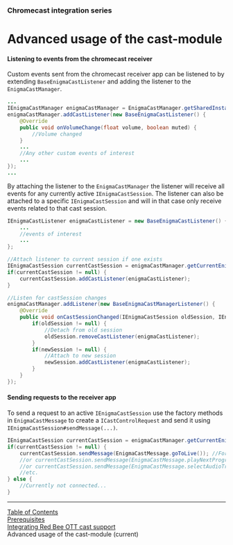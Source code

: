 ### Chromecast integration series
# Advanced usage of the cast-module
#### Listening to events from the chromecast receiver

Custom events sent from the chromecast receiver app can be listened to by extending `BaseEnigmaCastListener` and adding the listener to the `EnigmaCastManager`.
```java
...
IEnigmaCastManager enigmaCastManager = EnigmaCastManager.getSharedInstance(getApplicationContext());
enigmaCastManager.addCastListener(new BaseEnigmaCastListener() {
    @Override
    public void onVolumeChange(float volume, boolean muted) {
        //Volume changed
    }
    ...
    //Any other custom events of interest
    ...
});
...
```

By attaching the listener to the `EnigmaCastManager` the listener will receive all events for any currently active `IEnigmaCastSession`.
The listener can also be attached to a specific `IEnigmaCastSession` and will in that case only receive events related to that cast session.

```java
IEnigmaCastListener enigmaCastListener = new BaseEnigmaCastListener() {
    ...
    //events of interest
    ...
};

//Attach listener to current session if one exists
IEnigmaCastSession currentCastSession = enigmaCastManager.getCurrentEnigmaCastSession();
if(currentCastSession != null) {
    currentCastSession.addCastListener(enigmaCastListener);
}

//Listen for castSession changes
enigmaCastManager.addListener(new BaseEnigmaCastManagerListener() {
    @Override
    public void onCastSessionChanged(IEnigmaCastSession oldSession, IEnigmaCastSession newSession) {
        if(oldSession != null) {
            //Detach from old session
            oldSession.removeCastListener(enigmaCastListener);
        }
        if(newSession != null) {
            //Attach to new session
            newSession.addCastListener(enigmaCastListener);
        }
    }
});
```


#### Sending requests to the receiver app

To send a request to an active `IEnigmaCastSession` use the factory methods in `EnigmaCastMessage` to create a `ICastControlRequest` and send it using `IEnigmaCastSession#sendMessage(...)`.

```java
IEnigmaCastSession currentCastSession = enigmaCastManager.getCurrentEnigmaCastSession();
if(currentCastSession != null) {
    currentCastSession.sendMessage(EnigmaCastMessage.goToLive()); //For example
    //or currentCastSession.sendMessage(EnigmaCastMessage.playNextProgram());
    //or currentCastSession.sendMessage(EnigmaCastMessage.selectAudioTrack("de", null));
    //etc.
} else {
    //Currently not connected...
}
```


___
[Table of Contents](../index.md)<br/>
[Prerequisites](prerequisites.md)<br/>
[Integrating Red Bee OTT cast support](chromecast.md)<br/>
Advanced usage of the cast-module (current)<br/>
